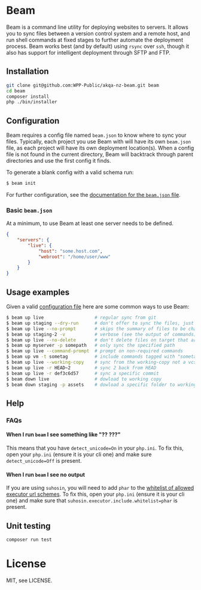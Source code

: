 # Beam

Beam is a command line utility for deploying websites to servers. It allows you
to sync files between a version control system and a remote host, and run shell
commands at fixed stages to further automate the deployment process. Beam works
best (and by default) using `rsync` over `ssh`, though it also has support for
intelligent deployment through SFTP and FTP.

## Installation

```bash
git clone git@github.com:WPP-Public/akqa-nz-beam.git beam
cd beam
composer install
php ./bin/installer
```

## Configuration

Beam requires a config file named `beam.json` to know where to sync your files.
Typically, each project you use Beam with will have its own `beam.json` file, as
each project will have its own deployment location(s). When a config file is not
found in the current directory, Beam will backtrack through parent directories
and use the first config it finds.

To generate a blank config with a valid schema run:

```bash
$ beam init
```

For further configuration, see the [documentation for the `beam.json`
file](CONFIG.md).

### Basic `beam.json`

At a minimum, to use Beam at least one server needs to be defined.

```json
{
	"servers": {
		"live": {
			"host": "some.host.com",
			"webroot": "/home/user/www"
		}
	}
}
```

## Usage examples

Given a valid [configuration file](CONFIG.md) here are some common ways to use
Beam:

```bash
$ beam up live                   # regular sync from git
$ beam up staging --dry-run      # don't offer to sync the files, just display changes
$ beam up live --no-prompt       # skips the summary of files to be changed and doesn't prompt for confirmation
$ beam up staging-2 -v           # verbose (see the output of commands)
$ beam up live --no-delete       # don't delete files on target that are not present on local
$ beam up myserver -p somepath   # only sync the specified path
$ beam up live --command-prompt  # prompt on non-required commands
$ beam up vm -t sometag          # include commands tagged with "sometag"
$ beam up live --working-copy    # sync from the working-copy not a vcs archive
$ beam up live -r HEAD~2         # sync 2 back from HEAD
$ beam up live -r def3c6d57      # sync a specific commit
$ beam down live                 # dowload to working copy
$ beam down staging -p assets    # dowload a specific folder to working copy
```

## Help

### FAQs

#### When I run `beam` I see something like "?? ???"

This means that you have `detect_unicode=On` in your `php.ini`. To fix this,
open your `php.ini` (ensure it is your cli one) and make sure
`detect_unicode=Off` is present.

#### When I run `beam` I see no output

If you are using `suhosin`, you will need to add `phar` to the [whitelist of
allowed executor url
schemes](http://www.hardened-php.net/suhosin/configuration.html#suhosin.executor.include.whitelist).
To fix this, open your `php.ini` (ensure it is your cli one) and make sure that
`suhosin.executor.include.whitelist=phar` is present.

## Unit testing

```sh
composer run test
```

# License

MIT, see LICENSE.
